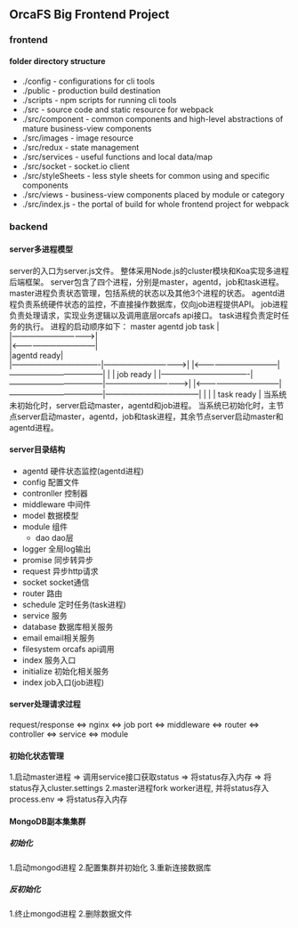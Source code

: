 ## OrcaFS Big Frontend Project

### frontend

#### folder directory structure
 - ./config          - configurations for cli tools
 - ./public          - production build destination
 - ./scripts         - npm scripts for running cli tools
 - ./src             - source code and static resource for webpack
 - ./src/component   - common components and high-level abstractions of mature business-view components
 - ./src/images      - image resource
 - ./src/redux       - state management
 - ./src/services    - useful functions and local data/map
 - ./src/socket      - socket.io client
 - ./src/styleSheets - less style sheets for common using and specific components
 - ./src/views       - business-view components placed by module or category
 - ./src/index.js    - the portal of build for whole frontend project for webpack


### backend

#### server多进程模型
server的入口为server.js文件。
整体采用Node.js的cluster模块和Koa实现多进程后端框架。
server包含了四个进程，分别是master，agentd，job和task进程。
master进程负责状态管理，包括系统的状态以及其他3个进程的状态。
agentd进程负责系统硬件状态的监控，不直接操作数据库，仅向job进程提供API。
job进程负责处理请求，实现业务逻辑以及调用底层orcafs api接口。
task进程负责定时任务的执行。
进程的启动顺序如下：
  master       agentd        job         task 
    |                                
    |———————————>|                                   
    |<———————————|                  
    |agentd ready|                 
    |———————————-|———————————>|
    |<———————————|————————————|
    |            |  job ready |
    |———————————-|————————————|———————————>|
    |<———————————|————————————|————————————|
    |            |            | task ready |
当系统未初始化时，server启动master，agentd和job进程。
当系统已初始化时，主节点server启动master，agentd，job和task进程，其余节点server启动master和agentd进程。

#### server目录结构
 - agentd 硬件状态监控(agentd进程)
 - config 配置文件
 - contronller 控制器
 - middleware 中间件
 - model 数据模型
 - module 组件
	- dao dao层
  - logger 全局log输出
  - promise 同步转异步
  - request 异步http请求
  - socket socket通信
 - router 路由
 - schedule 定时任务(task进程)
 - service 服务
  - database 数据库相关服务
  - email email相关服务
  - filesystem orcafs api调用
  - index 服务入口
  - initialize 初始化相关服务
 - index job入口(job进程)

#### server处理请求过程                                  
request/response <=> nginx <=> job port <=> middleware <=> router <=> controller <=> service <=> module

#### 初始化状态管理
1.启动master进程 => 调用service接口获取status => 将status存入内存 => 将status存入cluster.settings
2.master进程fork worker进程, 并将status存入process.env => 将status存入内存

#### MongoDB副本集集群

##### 初始化
1.启动mongod进程
2.配置集群并初始化
3.重新连接数据库

##### 反初始化
1.终止mongod进程
2.删除数据文件